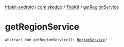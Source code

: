 [tripkit-android](../../index.md) / [com.skedgo](../index.md) / [TripKit](index.md) / [getRegionService](./get-region-service.md)

# getRegionService

`abstract fun getRegionService(): `[`RegionService`](../../com.skedgo.tripkit.data.regions/-region-service/index.md)`!`